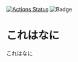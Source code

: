 [![Actions Status](https://github.com/halc-git/Halc-Library/workflows/verify/badge.svg)](https://github.com/halc-git/Halc-Library/actions) ![Badge](https://cp-logo.vercel.app/atcoder/hirayuu_At)
# これはなに
これはなに
